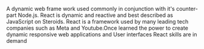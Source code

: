 A dynamic web frame work used commonly in conjunction with it's counter-part Node.js. React is dynamic and reactive and best described as JavaScript on Steroids. React is a framework used by many leading tech companies such as Meta and Youtube.Once learned the power to create dynamic responsive web applications and User interfaces React skills are in demand